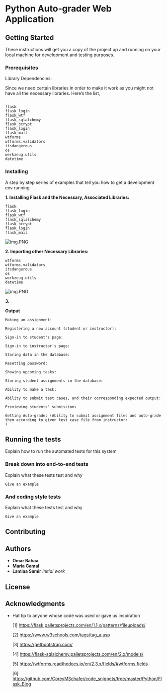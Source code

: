 # Python Auto-grader Web Application


## Getting Started

These instructions will get you a copy of the project up and running on your local machine for development and testing purposes. 

### Prerequisites

Library Dependencies:

Since we need certain libraries in order to make it work as you might not have all the necessary libraries.
Here’s the list,
```

flask
flask_login
flask_wtf
flask_sqlalchemy
flask_bcrypt
flask_login
flask_mail
wtforms
wtforms.validators
itsdangerous
os
werkzeug.utils
datetime
```

### Installing

A step by step series of examples that tell you how to get a development env running

**1. Installing Flask and the Necessary, Associated Libraries:**
```
flask
flask_login
flask_wtf
flask_sqlalchemy
flask_bcrypt
flask_login
flask_mail
```
![img.PNG](Capture.PNG)
   
**2. Importing other Necessary Libraries:**
```
wtforms
wtforms.validators
itsdangerous
os
werkzeug.utils
datetime
```

   ![img.PNG](Capture1.PNG)
   
**3.** 

**Output**
```
Making an assignment:
```

```
Registering a new account (student or instructor):
```

```
Sign-in to student's page:
```

```
Sign-in to instructor's page:
```

```
Storing data in the database:
```

```
Resetting password:
```

```
Showing upcoming tasks:
```

```
Storing student assignments in the database:
```

```
Ability to make a task:
```

```
Ability to submit test cases, and their corresponding expected output:
```

```
Previewing students' submissions
```

```
Getting Auto-grade: (Ability to submit assignment files and auto-grade them according to given test case file from instructor:
)
```


## Running the tests

Explain how to run the automated tests for this system

### Break down into end-to-end tests

Explain what these tests test and why

```
Give an example
```

### And coding style tests

Explain what these tests test and why

```
Give an example
```


## Contributing



## Authors

* **Omar Bahaa**
* **Maria Gamal**
* **Lamiaa Samir**
   *Initial work*
   
## License


## Acknowledgments

* Hat tip to anyone whose code was used or gave us inspiration
  
  [1] https://flask.palletsprojects.com/en/1.1.x/patterns/fileuploads/ 
  
  [2] https://www.w3schools.com/tags/tag_a.asp 
  
  [3] https://getbootstrap.com/ 
  
  [4] https://flask-sqlalchemy.palletsprojects.com/en/2.x/models/ 
  
  [5] https://wtforms.readthedocs.io/en/2.3.x/fields/#wtforms.fields 
  
  [6] https://github.com/CoreyMSchafer/code_snippets/tree/master/Python/Flask_Blog
